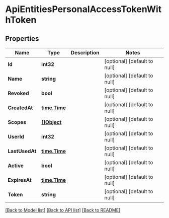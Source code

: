 # ApiEntitiesPersonalAccessTokenWithToken

## Properties
Name | Type | Description | Notes
------------ | ------------- | ------------- | -------------
**Id** | **int32** |  | [optional] [default to null]
**Name** | **string** |  | [optional] [default to null]
**Revoked** | **bool** |  | [optional] [default to null]
**CreatedAt** | [**time.Time**](time.Time.md) |  | [optional] [default to null]
**Scopes** | [**[]Object**](.md) |  | [optional] [default to null]
**UserId** | **int32** |  | [optional] [default to null]
**LastUsedAt** | [**time.Time**](time.Time.md) |  | [optional] [default to null]
**Active** | **bool** |  | [optional] [default to null]
**ExpiresAt** | [**time.Time**](time.Time.md) |  | [optional] [default to null]
**Token** | **string** |  | [optional] [default to null]

[[Back to Model list]](../README.md#documentation-for-models) [[Back to API list]](../README.md#documentation-for-api-endpoints) [[Back to README]](../README.md)


